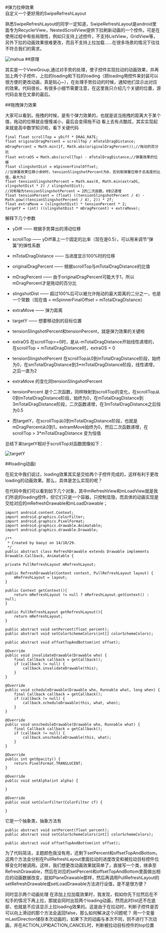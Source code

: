 
#弹力拉伸效果</br>
自定义一个更好用的SwipeRefreshLayout

熟悉SwipeRefreshLayout的同学一定知道，SwipeRefreshLayout是android里面专为RecyclerView，NestedScrollView提供下拉刷新动画的一个控件。可是在使用过程中有些局限性，例如只支持上述控件，不支持ListView，GridView等，另外下拉的动画效果很难更改，而且不支持上拉加载……在很多场景的情况下往往不符合我们的需求。

![mahua](https://segmentfault.com/img/bVEtoG?w=426&h=824)
##原理

其实是一个ViewGroup,通过对手势的处理，使子控件实现拉动的动画效果，并再加上两个子控件，上拉的loading和下拉的loading（把loading用控件来封装可以很方便的更改动画，真是贴心~），在处理手势拉动的时候，通知他们显示出对应的效果。代码很长，有很多小细节需要注意，在这里我只介绍几个关键的位置，源代码会发在文章的最后。

##拖拽弹力效果

大家可以看到，拖拽的时候，是有个弹力效果的，也就是说当拖拽的距离大于某个值，拖动的位移就会慢慢减小，最后会变得拖不动
看上去有点酷炫，其实实现起来就是高中数学知识啦，看下关键代码
```
final float scrollTop = yDiff * DRAG_RATE;
float originalDragPercent = scrollTop / mTotalDragDistance;
mDragPercent = Math.min(1f, Math.abs(originalDragPercent));//拖动的百分比
float extraOS = Math.abs(scrollTop) - mTotalDragDistance;//弹簧效果的位移
float slingshotDist = mSpinnerFinalOffset;
//当弹簧效果位移小余0时，tensionSlingshotPercent为0，否则取弹簧位移于总高度的比值，最大为2
float tensionSlingshotPercent = Math.max(0, Math.min(extraOS, slingshotDist * 2) / slingshotDist);
//对称轴为tensionSlingshotPercent = 2的二次函数，0到2递增
float tensionPercent = (float) ((tensionSlingshotPercent / 4) - Math.pow((tensionSlingshotPercent / 4), 2)) * 2f;
float extraMove = (slingshotDist) * tensionPercent * 2;
targetY = (int) ((slingshotDist * mDragPercent) + extraMove);
```
解释下几个参数

* yDiff —— 根据手势算出的滑动位移

* scrollTop —— yDiff乘上一个固定的比率（现在是0.5），可以用来调节“弹簧”的弹性系数

* mTotalDragDistance —— 当进度显示100%时的位移

* originalDragPercent —— 根据scrollTop与mTotalDragDistance的比值

* mDragPercent —— 由于originalDragPercent可能大于1，所以mDragPercent才是拖动的百分比

* slingshotDist —— 超过100%后可以被允许拖动的最大距离的二分之一，也是一个常数（现在值 = mSpinnerFinalOffset = mTotalDragDistance）

* extraMove —— 弹力距离

* targetY —— 想要移动到的目标位置

* tensionSlingshotPercent和tensionPercent，就是弹力效果的关键啦

* extraOS 在scrollTop>=0时，是从-mTotalDragDistance开始线性递增的，在scrollTop = mTotalDragDistance时，extraOS = 0

* tensionSlingshotPercent 在scrollTop从0到mTotalDragDistance阶段，始终为0，在smTotalDragDistance到3*mTotalDragDistance阶段，线性递增，之后一直为2

* extraMove 的变化同tensionSlingshotPercent

* tensionPercent 是个二次函数，同样映射到scrollTop的变化，在scrollTop从0到mTotalDragDistance阶段，始终为0，在mTotalDragDistance到3mTotalDragDistance阶段，二次函数递增，在3mTotalDragDistance之后恒为0.5

* 而targetY，在scrollTop从0到mTotalDragDistance阶段，也就是mDragPercent从0到1，extramMove始终为0，然后二次函数递增，在scrollTop > 3*mTotalDragDistance 变为恒值

总结下来targetY相对于scrollTop对函数图像如下：

![targetY](https://segmentfault.com/img/bVEux8?w=892&h=622)

##loading动画)

在前文中我们说过，loading效果其实是交给两个子控件完成的，这样有利于更改loading的动画效果。那么，具体是怎么实现的呢？

在代码中我们可以看到如下几个对象，其中mRefreshView和mLoadView就是我们所说的loading控件，但它们只是一个容器，只控制显隐，而具体的动画实现是交给对应的mRefreshDrawable和mLoadDrawable；
```
import android.content.Context;
import android.graphics.ColorFilter;
import android.graphics.PixelFormat;
import android.graphics.drawable.Animatable;
import android.graphics.drawable.Drawable;

/**
 * Created by baoyz on 14/10/29.
 */
public abstract class RefreshDrawable extends Drawable implements Drawable.Callback, Animatable {

private PullRefreshLayout mRefreshLayout;

public RefreshDrawable(Context context, PullRefreshLayout layout) {
    mRefreshLayout = layout;
}

public Context getContext(){
    return mRefreshLayout != null ? mRefreshLayout.getContext() : null;
}

public PullRefreshLayout getRefreshLayout(){
    return mRefreshLayout;
}

public abstract void setPercent(float percent);
public abstract void setColorSchemeColors(int[] colorSchemeColors);

public abstract void offsetTopAndBottom(int offset);

@Override
public void invalidateDrawable(Drawable who) {
    final Callback callback = getCallback();
    if (callback != null) {
        callback.invalidateDrawable(this);
    }
}

@Override
public void scheduleDrawable(Drawable who, Runnable what, long when) {
    final Callback callback = getCallback();
    if (callback != null) {
        callback.scheduleDrawable(this, what, when);
    }
}

@Override
public void unscheduleDrawable(Drawable who, Runnable what) {
    final Callback callback = getCallback();
    if (callback != null) {
        callback.unscheduleDrawable(this, what);
    }
}

@Override
public int getOpacity() {
    return PixelFormat.TRANSLUCENT;
}

@Override
public void setAlpha(int alpha) {

}

@Override
public void setColorFilter(ColorFilter cf) {

}
```
它是一个抽象类，抽象方法有
```
public abstract void setPercent(float percent);
public abstract void setColorSchemeColors(int[] colorSchemeColors);

public abstract void offsetTopAndBottom(int offset);
```

为了代码简洁，主题颜色我没有用，还剩下setPercent和offsetTopAndBottom，这两个方法会分别在PullRefreshLayout里面拉动的进度改变和被拉动目标控件位移变化时被调用。这样，我们想更改动画效果就简单了，直接写一个类，继承至RefreshDrawable，然后在对应的setPercent和offsetTopAndBottom里面做出相应的动画数据改变，就如PlaneDrawable那样，然后再调用PullRefreshLayout的setRefreshDrawable或setLoadDrawable方法进行设值，是不是很方便？

同时显示两个动画处理
在添加上拉加载效果时，我发现，假如你先下拉然后在不松手的情况下再上拉，那就会同时出现两个loading动画，然而此时list还不在底部，也就是不应该显示上拉loading效果的。这是由于在拉动时，判断子控件是否可以向上滑动的那个方法会返回false，那么如何解决这个问题呢？
用一个变量mLastDirection储存本次动画的，如果下次的动画与本次不同，则不进行下次动画，并在ACTION_UP和ACTION_CANCEL时，判断被拉动目标控件的top位置
